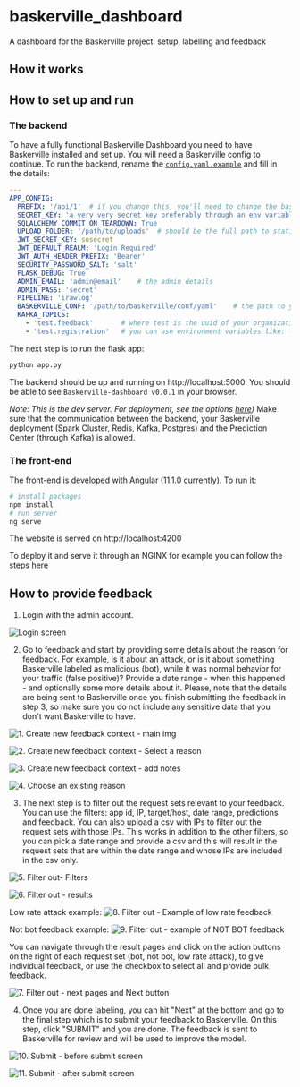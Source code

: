 # baskerville_dashboard
A dashboard for the Baskerville project: setup, labelling and feedback

## How it works

## How to set up and run

### The backend
To have a fully functional Baskerville Dashboard you need to have Baskerville installed and set up. You will need a Baskerville config to continue.
To run the backend, rename the [`config.yaml.example`](backend/conf/config.yaml.example) and fill in the details:

```yaml
---
APP_CONFIG:
  PREFIX: '/api/1'  # if you change this, you'll need to change the baseApiUrl in the front-end `environment.ts`
  SECRET_KEY: 'a very very secret key preferably through an env variable'  # e.g. like this !ENV ${NAME_OF_VAR}
  SQLALCHEMY_COMMIT_ON_TEARDOWN: True
  UPLOAD_FOLDER: '/path/to/uploads'  # should be the full path to static/uploads
  JWT_SECRET_KEY: sosecret
  JWT_DEFAULT_REALM: 'Login Required'
  JWT_AUTH_HEADER_PREFIX: 'Bearer'
  SECURITY_PASSWORD_SALT: 'salt'
  FLASK_DEBUG: True
  ADMIN_EMAIL: 'admin@email'    # the admin details
  ADMIN_PASS: 'secret'
  PIPELINE: 'irawlog'
  BASKERVILLE_CONF: '/path/to/baskerville/conf/yaml'    # the path to your functional Baskerville setup
  KAFKA_TOPICS:
    - 'test.feedback'       # where test is the uuid of your organization, as provided to you by eq. It should be present in baskerville config.
    - 'test.registration'   # you can use environment variables like: - !ENV '${ORG_UUID}.registration'
```
The next step is to run the flask app:
```bash
python app.py
```
The backend should be up and running on http://localhost:5000. You should be able to see `Baskerville-dashboard v0.0.1` in your browser.

*Note: This is the dev server. For deployment, see the options [here](https://flask.palletsprojects.com/en/1.1.x/deploying/))*
Make sure that the communication between the backend, your Baskerville deployment (Spark Cluster, Redis, Kafka, Postgres) and the Prediction Center (through Kafka)
is allowed.

### The front-end
The front-end is developed with Angular (11.1.0 currently). 
To run it:
```bash
# install packages
npm install
# run server
ng serve
```
The website is served on http://localhost:4200

To deploy it and serve it through an NGINX for example you can follow the steps [here](https://angular.io/guide/deployment)


## How to provide feedback
1. Login with the admin account.

![Login screen](data/img/0.%20Login%20Screen.png?raw=true "Login screen")


2. Go to feedback and start by providing some details about the reason for feedback. For example, is it about an attack, or is it about something Baskerville labeled as malicious (bot), while it was normal behavior for your traffic (false positive)? Provide a date range - when this happened - and optionally some more details about it. Please, note that the details are being sent to Baskerville once you finish submitting the feedback in step 3, so make sure you do not include any sensitive data that you don't want Baskerville to have.

![1. Create new feedback context - main img](data/img/1.%20Create%20new%20feedback%20context%20-%20main%20img.png?raw=true "")


![2. Create new feedback context - Select a reason](data/img/2.%20Create%20new%20feedback%20context%20-%20Select%20a%20reason.png?raw=true )

![3. Create new feedback context - add notes](data/img/3.%20Create%20new%20feedback%20context%20-%20add%20notes.png?raw=true )

![4. Choose an existing reason](data/img/4.%20Choose%20an%20existing%20reason.png?raw=true )

3. The next step is to filter out the request sets relevant to your feedback. You can use the filters: app id, IP, target/host, date range, predictions and feedback. You can also upload a csv with IPs to filter out the request sets with those IPs. This works in addition to the other filters, so you can pick a date range and provide a csv and this will result in the request sets that are within the date range and whose IPs are included in the csv only.

![5. Filter out- Filters](data/img/5.%20Filter%20out-%20Filters.png?raw=true )

![6. Filter out - results](data/img/6.%20Filter%20out%20-%20results.png?raw=true )

Low rate attack example:
![8. Filter out - Example of low rate feedback](data/img/8.%20Filter%20out%20-%20Example%20of%20low%20rate%20feedback.png?raw=true )

Not bot feedback example:
![9. Filter out - example of NOT BOT feedback](data/img/9.%20Filter%20out%20-%20example%20of%20NOT%20BOT%20feedback.png?raw=true )


You can navigate through the result pages and click on the action buttons on the right of each request set (bot, not bot, low rate attack), to give individual feedback, or use the checkbox to select all and provide bulk feedback.

![7. Filter out - next pages and Next button](data/img/7.%20Filter%20out%20-%20next%20pages%20and%20Next%20button.png?raw=true )


4. Once you are done labeling, you can hit "Next" at the bottom and go to the final step which is to submit your feedback to Baskerville. On this step, click "SUBMIT" and you are done. The feedback is sent to Baskerville for review and will be used to improve the model.

![10. Submit - before submit screen](data/img/10.%20Submit%20-%20before%20submit%20screen.png?raw=true )


![11. Submit - after submit screen](data/img/11.%20Submit%20-%20after%20submit%20screen.png?raw=true )
